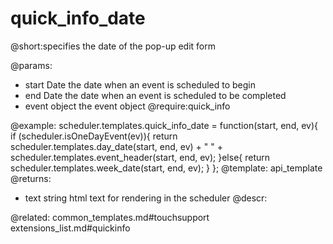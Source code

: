 quick_info_date
=============
@short:specifies the date of the pop-up edit form
	
@params: 
- start	Date	the date when an event is scheduled to begin
- end	Date	the date when an event is scheduled to be completed
- event	object	the event object
@require:quick_info


@example:
scheduler.templates.quick_info_date = function(start, end, ev){
	if (scheduler.isOneDayEvent(ev)){
		return scheduler.templates.day_date(start, end, ev) + " " +
			scheduler.templates.event_header(start, end, ev);
	}else{
		return scheduler.templates.week_date(start, end, ev);
	}
};
@template:	api_template
@returns:
- text    string     html text for rendering in the scheduler
@descr:


@related:
	common_templates.md#touchsupport
    extensions_list.md#quickinfo
